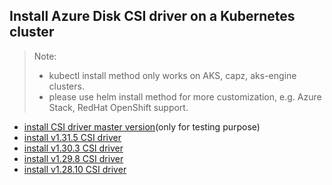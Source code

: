 ## Install Azure Disk CSI driver on a Kubernetes cluster
> Note: 
>  - kubectl install method only works on AKS, capz, aks-engine clusters.
>  - please use helm install method for more customization, e.g. Azure Stack, RedHat OpenShift support.
> 
 - [install CSI driver master version](./install-csi-driver-master.md)(only for testing purpose)
 - [install v1.31.5 CSI driver](./install-csi-driver-v1.31.5.md)
 - [install v1.30.3 CSI driver](./install-csi-driver-v1.30.3.md)
 - [install v1.29.8 CSI driver](./install-csi-driver-v1.29.8.md)
 - [install v1.28.10 CSI driver](./install-csi-driver-v1.28.10.md)
